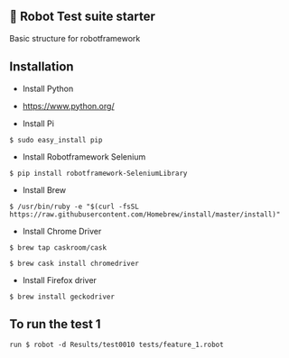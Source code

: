 ## 👀 Robot Test suite starter
Basic structure for robotframework

## Installation
 
- Install Python

* https://www.python.org/

- Install Pi 

```$ sudo easy_install pip```

- Install Robotframework Selenium

```$ pip install robotframework-SeleniumLibrary```

- Install Brew

```$ /usr/bin/ruby -e "$(curl -fsSL https://raw.githubusercontent.com/Homebrew/install/master/install)"```

- Install Chrome Driver

```$ brew tap caskroom/cask```

```$ brew cask install chromedriver```

- Install Firefox driver

```$ brew install geckodriver```
 
## To run the test 1
 
```run $ robot -d Results/test0010 tests/feature_1.robot```
